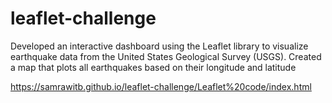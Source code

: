 # leaflet-challenge
 Developed an interactive dashboard using the Leaflet library to visualize earthquake data from the United States Geological Survey (USGS). Created a map that plots all earthquakes based on their longitude and latitude


https://samrawitb.github.io/leaflet-challenge/Leaflet%20code/index.html
